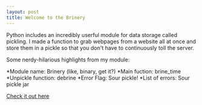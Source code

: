 ```yaml
---
layout: post
title: Welcome to the Brinery
---
```


Python includes an incredibly userful module for data storage called pickling. I made a function to grab webpages from a website all at once and store them in a pickle so that you don't have to continuously toll the server. 

Some nerdy-hilarious highlights from my module:

*Module name: Brinery (like, binary, get it?)
*Main fuction: brine_time
*Unpickle function: debrine
*Error Flag: Sour pickle!
*List of errors: Sour pickle jar

[Check it out here](https://github.com/potatochip/Brinery)